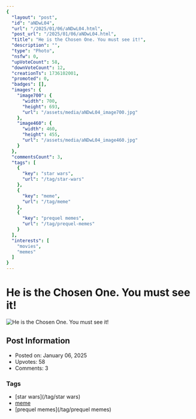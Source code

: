 ```yaml
---
{
  "layout": "post",
  "id": "aNDwL04",
  "url": "/2025/01/06/aNDwL04.html",
  "post_url": "/2025/01/06/aNDwL04.html",
  "title": "He is the Chosen One. You must see it!",
  "description": "",
  "type": "Photo",
  "nsfw": 0,
  "upVoteCount": 58,
  "downVoteCount": 12,
  "creationTs": 1736102001,
  "promoted": 0,
  "badges": [],
  "images": {
    "image700": {
      "width": 700,
      "height": 693,
      "url": "/assets/media/aNDwL04_image700.jpg"
    },
    "image460": {
      "width": 460,
      "height": 455,
      "url": "/assets/media/aNDwL04_image460.jpg"
    }
  },
  "commentsCount": 3,
  "tags": [
    {
      "key": "star wars",
      "url": "/tag/star-wars"
    },
    {
      "key": "meme",
      "url": "/tag/meme"
    },
    {
      "key": "prequel memes",
      "url": "/tag/prequel-memes"
    }
  ],
  "interests": [
    "movies",
    "memes"
  ]
}
---
```


# He is the Chosen One. You must see it!

![He is the Chosen One. You must see it!](/assets/media/aNDwL04_image700.jpg)

## Post Information

- Posted on: January 06, 2025
- Upvotes: 58
- Comments: 3

### Tags

- [star wars](/tag/star wars)
- [meme](/tag/meme)
- [prequel memes](/tag/prequel memes)
